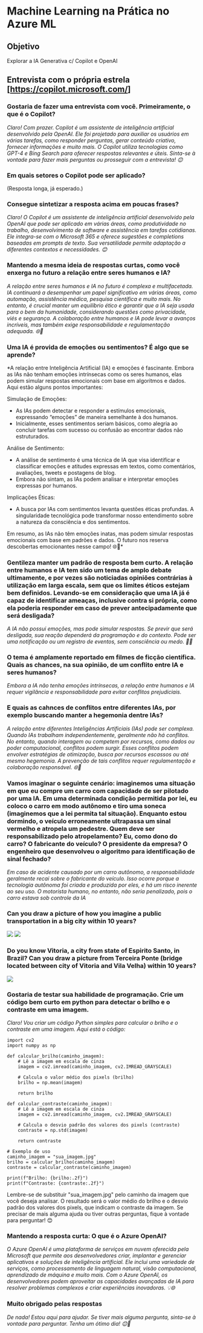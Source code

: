 
# Machine Learning na Prática no Azure ML

## Objetivo
Explorar a IA Generativa c/ Copilot e OpenAI

## Entrevista com o própria estrela [<https://copilot.microsoft.com/>]

### Gostaria de fazer uma entrevista com você. Primeiramente, o que é o Copilot?
*Claro! Com prazer. Copilot é um assistente de inteligência artificial desenvolvido pela OpenAI. Ele foi projetado para auxiliar os usuários em várias tarefas, como responder perguntas, gerar conteúdo criativo, fornecer informações e muito mais. O Copilot utiliza tecnologias como GPT-4 e Bing Search para oferecer respostas relevantes e úteis. Sinta-se à vontade para fazer mais perguntas ou prosseguir com a entrevista! 😊*

### Em quais setores o Copilot pode ser aplicado?
(Resposta longa, já esperado.)

### Consegue sintetizar a resposta acima em poucas frases?
*Claro! O Copilot é um assistente de inteligência artificial desenvolvido pela OpenAI que pode ser aplicado em várias áreas, como produtividade no trabalho, desenvolvimento de software e assistência em tarefas cotidianas. Ele integra-se com o Microsoft 365 e oferece sugestões e completions baseadas em prompts de texto. Sua versatilidade permite adaptação a diferentes contextos e necessidades. 😊*

### Mantendo a mesma ideia de respostas curtas, como você enxerga no futuro a relação entre seres humanos e IA?
*A relação entre seres humanos e IA no futuro é complexa e multifacetada. IA continuará a desempenhar um papel significativo em várias áreas, como automação, assistência médica, pesquisa científica e muito mais. No entanto, é crucial manter um equilíbrio ético e garantir que a IA seja usada para o bem da humanidade, considerando questões como privacidade, viés e segurança. A colaboração entre humanos e IA pode levar a avanços incríveis, mas também exige responsabilidade e regulamentação adequada. 🌐🤖*

### Uma IA é provida de emoções ou sentimentos? É algo que se aprende?
*A relação entre Inteligência Artificial (IA) e emoções é fascinante. Embora as IAs não tenham emoções intrínsecas como os seres humanos, elas podem simular respostas emocionais com base em algoritmos e dados. Aqui estão alguns pontos importantes:

Simulação de Emoções:
- As IAs podem detectar e responder a estímulos emocionais, expressando “emoções” de maneira semelhante à dos humanos.
- Inicialmente, esses sentimentos seriam básicos, como alegria ao concluir tarefas com sucesso ou confusão ao encontrar dados não estruturados.

Análise de Sentimento:
- A análise de sentimento é uma técnica de IA que visa identificar e classificar emoções e atitudes expressas em textos, como comentários, avaliações, tweets e postagens de blog.
- Embora não sintam, as IAs podem analisar e interpretar emoções expressas por humanos.

Implicações Éticas:
- A busca por IAs com sentimentos levanta questões éticas profundas. A singularidade tecnológica pode transformar nosso entendimento sobre a natureza da consciência e dos sentimentos.

Em resumo, as IAs não têm emoções inatas, mas podem simular respostas emocionais com base em padrões e dados. O futuro nos reserva descobertas emocionantes nesse campo! 🌐🤖*

### Gentileza manter um padrão de resposta bem curto. A relação entre humanos e IA tem sido um tema de amplo debate ultimamente, e por vezes são noticiadas opiniões contrárias à utilização em larga escala, sem que os limites éticos estejam bem definidos. Levando-se em consideração que uma IA já é capaz de identificar ameaças, inclusive contra si própria, como ela poderia responder em caso de prever antecipadamente que será desligada? 
*A IA não possui emoções, mas pode simular respostas. Se previr que será desligada, sua reação dependerá da programação e do contexto. Pode ser uma notificação ou um registro de eventos, sem consciência ou medo. 🤖🔌*

### O tema é amplamente reportado em filmes de ficção científica. Quais as chances, na sua opinião, de um conflito entre IA e seres humanos?
*Embora a IA não tenha emoções intrínsecas, a relação entre humanos e IA requer vigilância e responsabilidade para evitar conflitos prejudiciais.*

### E quais as cahnces de conflitos entre diferentes IAs, por exemplo buscando manter a hegemonia dentre IAs?
*A relação entre diferentes Inteligências Artificiais (IAs) pode ser complexa. Quando IAs trabalham independentemente, geralmente não há conflitos. No entanto, quando interagem ou competem por recursos, como dados ou poder computacional, conflitos podem surgir. Esses conflitos podem envolver estratégias de otimização, busca por recursos escassos ou até mesmo hegemonia. A prevenção de tais conflitos requer regulamentação e colaboração responsável. 🌐🤖*

### Vamos imaginar o seguinte cenário: imaginemos uma situação em que eu compre um carro com capacidade de ser pilotado por uma IA. Em uma determinada condição permitida por lei, eu coloco o carro em modo autônomo e tiro uma soneca (imaginemos que a lei permita tal situação). Enquanto estou dormindo, o veículo erroneamente ultrapassa um sinal vermelho e atropela um pedestre. Quem deve ser responsabilizado pelo atropelamento? Eu, como dono do carro? O fabricante do veículo? O presidente da empresa? O engenheiro que desenvolveu o algoritmo para identificação de sinal fechado?
*Em caso de acidente causado por um carro autônomo, a responsabilidade geralmente recai sobre o fabricante do veículo. Isso ocorre porque a tecnologia autônoma foi criada e produzida por eles, e há um risco inerente ao seu uso. O motorista humano, no entanto, não seria penalizado, pois o carro estava sob controle da IA*

### Can you draw a picture of how you imagine a public transportation in a big city within 10 years?
![](https://github.com/rafalealsilva/DIO-Microsoft-Azure-AI-Fundamentals/blob/16a3bb62dc22951a6efde0a795b4269313f5b164/lab_05%20IA%20Generativa/misc/01.jpg)
![](https://github.com/rafalealsilva/DIO-Microsoft-Azure-AI-Fundamentals/blob/16a3bb62dc22951a6efde0a795b4269313f5b164/lab_05%20IA%20Generativa/misc/02.jpg)

### Do you know Vitoria, a city from state of Espirito Santo, in Brazil? Can you draw a picture from Terceira Ponte (bridge located between city of Vitoria and Vila Velha) within 10 years?
![](https://github.com/rafalealsilva/DIO-Microsoft-Azure-AI-Fundamentals/blob/16a3bb62dc22951a6efde0a795b4269313f5b164/lab_05%20IA%20Generativa/misc/03.jpg)

### Gostaria de testar sua habilidade de programação. Crie um código bem curto em python para detectar o brilho e o contraste em uma imagem.
*Claro! Vou criar um código Python simples para calcular o brilho e o contraste em uma imagem. Aqui está o código:*
~~~
import cv2
import numpy as np

def calcular_brilho(caminho_imagem):
    # Lê a imagem em escala de cinza
    imagem = cv2.imread(caminho_imagem, cv2.IMREAD_GRAYSCALE)

    # Calcula o valor médio dos pixels (brilho)
    brilho = np.mean(imagem)

    return brilho

def calcular_contraste(caminho_imagem):
    # Lê a imagem em escala de cinza
    imagem = cv2.imread(caminho_imagem, cv2.IMREAD_GRAYSCALE)

    # Calcula o desvio padrão dos valores dos pixels (contraste)
    contraste = np.std(imagem)

    return contraste

# Exemplo de uso
caminho_imagem = "sua_imagem.jpg"
brilho = calcular_brilho(caminho_imagem)
contraste = calcular_contraste(caminho_imagem)

print(f"Brilho: {brilho:.2f}")
print(f"Contraste: {contraste:.2f}")
~~~
Lembre-se de substituir "sua_imagem.jpg" pelo caminho da imagem que você deseja analisar. O resultado será o valor médio do brilho e o desvio padrão dos valores dos pixels, que indicam o contraste da imagem.
Se precisar de mais alguma ajuda ou tiver outras perguntas, fique à vontade para perguntar! 😊

### Mantendo a resposta curta: O que é o Azure OpenAI?
*O Azure OpenAI é uma plataforma de serviços em nuvem oferecida pela Microsoft que permite aos desenvolvedores criar, implantar e gerenciar aplicativos e soluções de inteligência artificial. Ele inclui uma variedade de serviços, como processamento de linguagem natural, visão computacional, aprendizado de máquina e muito mais. Com o Azure OpenAI, os desenvolvedores podem aproveitar as capacidades avançadas de IA para resolver problemas complexos e criar experiências inovadoras. 💡🌐*

### Muito obrigado pelas respostas
*De nada! Estou aqui para ajudar. Se tiver mais alguma pergunta, sinta-se à vontade para perguntar. Tenha um ótimo dia! 😊🌟*
